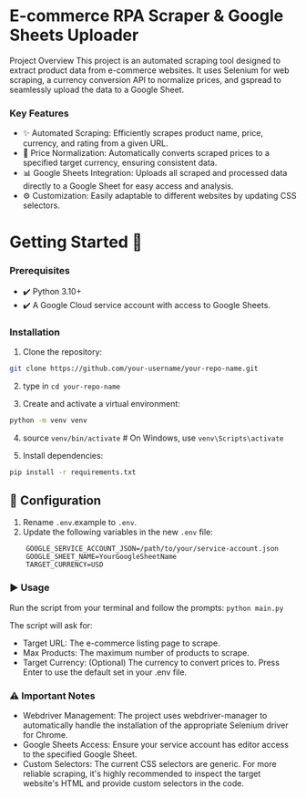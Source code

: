 # E-commerce RPA Scraper & Google Sheets Uploader 
Project Overview
This project is an automated scraping tool designed to extract product data from e-commerce websites. 
It uses Selenium for web scraping, a currency conversion API to normalize prices, 
and gspread to seamlessly upload the data to a Google Sheet.

### Key Features
-	✨ Automated Scraping: Efficiently scrapes product name, price, currency, and rating from a given URL.
-	💸 Price Normalization: Automatically converts scraped prices to a specified target currency, ensuring consistent data.
-	📊 Google Sheets Integration: Uploads all scraped and processed data directly to a Google Sheet for easy access and analysis.
-	⚙️ Customization: Easily adaptable to different websites by updating CSS selectors.

# Getting Started 🚀
### Prerequisites
- ✔️ Python 3.10+
- ✔️ A Google Cloud service account with access to Google Sheets.

### Installation
1.	Clone the repository:
```sh
git clone https://github.com/your-username/your-repo-name.git
```
2. type in `cd your-repo-name`

3.	Create and activate a virtual environment:
```cmd
python -m venv venv
```
4.	source `venv/bin/activate`  # On Windows, use `venv\Scripts\activate`

5.	Install dependencies:
```sh
pip install -r requirements.txt
```

## 🔧 Configuration 
1.	Rename `.env`.example to `.env`.
2.	Update the following variables in the new `.env` file:
```env
	GOOGLE_SERVICE_ACCOUNT_JSON=/path/to/your/service-account.json
	GOOGLE_SHEET_NAME=YourGoogleSheetName
	TARGET_CURRENCY=USD
```

### ▶️ Usage 
Run the script from your terminal and follow the prompts:
`python main.py`

The script will ask for:
- Target URL: The e-commerce listing page to scrape.
- Max Products: The maximum number of products to scrape.
- Target Currency: (Optional) The currency to convert prices to. Press Enter to use the default set in your .env file.
### ⚠️ Important Notes 
- Webdriver Management: The project uses webdriver-manager to automatically handle the installation of the appropriate Selenium driver for Chrome.
- Google Sheets Access: Ensure your service account has editor access to the specified Google Sheet.
- Custom Selectors: The current CSS selectors are generic. For more reliable scraping, it's highly recommended to inspect the target website's HTML and provide custom selectors in the code.

